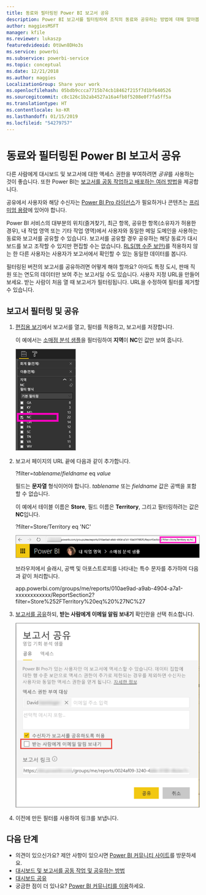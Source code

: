 ```yaml
---
title: 동료와 필터링된 Power BI 보고서 공유
description: Power BI 보고서를 필터링하여 조직의 동료와 공유하는 방법에 대해 알아봅니다.
author: maggiesMSFT
manager: kfile
ms.reviewer: lukaszp
featuredvideoid: 0tUwn8DHo3s
ms.service: powerbi
ms.subservice: powerbi-service
ms.topic: conceptual
ms.date: 12/21/2018
ms.author: maggies
LocalizationGroup: Share your work
ms.openlocfilehash: 05bdb9ccca7715b74cb18462f215f7d1bf640526
ms.sourcegitcommit: c8c126c1b2ab4527a16a4fb8f5208e0f7fa5ff5a
ms.translationtype: HT
ms.contentlocale: ko-KR
ms.lasthandoff: 01/15/2019
ms.locfileid: "54279757"
---
```

# <a name="share-a-filtered-power-bi-report-with-your-coworkers"></a>동료와 필터링된 Power BI 보고서 공유
다른 사람에게 대시보드 및 보고서에 대한 액세스 권한을 부여하려면 *공유*를 사용하는 것이 좋습니다. 또한 Power BI는 [보고서를 공동 작업하고 배포하는 여러 방법](service-how-to-collaborate-distribute-dashboards-reports.md)을 제공합니다.

공유에서 사용자와 해당 수신자는 [Power BI Pro 라이선스](service-features-license-type.md)가 필요하거나 콘텐츠는 [프리미엄 용량](service-premium.md)에 있어야 합니다. 

Power BI 서비스의 대부분의 위치(즐겨찾기, 최근 항목, 공유한 항목(소유자가 허용한 경우), 내 작업 영역 또는 기타 작업 영역)에서 사용자와 동일한 메일 도메인을 사용하는 동료와 보고서를 공유할 수 있습니다. 보고서를 공유할 경우 공유하는 해당 동료가 대시보드를 보고 조작할 수 있지만 편집할 수는 없습니다. [RLS(행 수준 보안)](service-admin-rls.md)를 적용하지 않는 한 다른 사용자는 사용자가 보고서에서 확인할 수 있는 동일한 데이터를 봅니다. 

필터링된 버전의 보고서를 공유하려면 어떻게 해야 할까요? 아마도 특정 도시, 판매 직원 또는 연도의 데이터만 보여 주는 보고서일 수도 있습니다. 사용자 지정 URL을 만들어 보세요. 받는 사람이 처음 열 때 보고서가 필터링됩니다. URL을 수정하여 필터를 제거할 수 있습니다.

## <a name="filter-and-share-a-report"></a>보고서 필터링 및 공유

1. [편집용 보기](consumer/end-user-reading-view.md)에서 보고서를 열고, 필터를 적용하고, 보고서를 저장합니다.
   
   이 예에서는 [소매점 분석 샘플](sample-tutorial-connect-to-the-samples.md)을 필터링하여 **지역**이 **NC**인 값만 보여 줍니다.
   
   ![필터 창 보고](media/service-share-reports/power-bi-filter-report2.png)
2. 보고서 페이지의 URL 끝에 다음과 같이 추가합니다.
   
   ?filter=*tablename*/*fieldname* eq *value*
   
    필드는 **문자열** 형식이어야 합니다. *tablename* 또는 *fieldname* 값은 공백을 포함할 수 없습니다.
   
   이 예에서 테이블 이름은 **Store**, 필드 이름은 **Territory**, 그리고 필터링하려는 값은 **NC**입니다.
   
    ?filter=Store/Territory eq 'NC'
   
   ![필터링된 보고서 URL](media/service-share-reports/power-bi-filter-url3.png)
   
   브라우저에서 슬래시, 공백 및 아포스트로피를 나타내는 특수 문자를 추가하여 다음과 같이 처리합니다.
   
   app.powerbi.com/groups/me/reports/010ae9ad-a9ab-4904-a7a1-xxxxxxxxxxxx/ReportSection2?filter=Store%252FTerritory%20eq%20%27NC%27

3. [보고서를 공유](service-share-dashboards.md)하되, **받는 사람에게 이메일 알림 보내기** 확인란을 선택 취소합니다. 

    ![보고서 공유 대화 상자](media/service-share-reports/power-bi-share-report-dialog.png)

4. 이전에 만든 필터를 사용하여 링크를 보냅니다.

## <a name="next-steps"></a>다음 단계
* 의견이 있으신가요? 제안 사항이 있으시면 [Power BI 커뮤니티 사이트](https://community.powerbi.com/)를 방문하세요.
* [대시보드 및 보고서를 공동 작업 및 공유하는 방법](service-how-to-collaborate-distribute-dashboards-reports.md)
* [대시보드 공유](service-share-dashboards.md)
* 궁금한 점이 더 있나요? [Power BI 커뮤니티를 이용](http://community.powerbi.com/)하세요.

